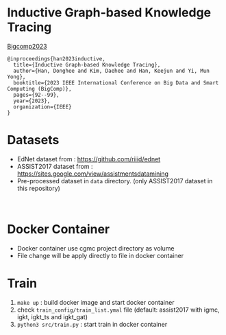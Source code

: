 # Inductive Graph-based Knowledge Tracing 
[Bigcomp2023](https://ieeexplore.ieee.org/abstract/document/10066831)

```
@inproceedings{han2023inductive,
  title={Inductive Graph-based Knowledge Tracing},
  author={Han, Donghee and Kim, Daehee and Han, Keejun and Yi, Mun Yong},
  booktitle={2023 IEEE International Conference on Big Data and Smart Computing (BigComp)},
  pages={92--99},
  year={2023},
  organization={IEEE}
}
```

# Datasets 
- EdNet dataset from : https://github.com/riiid/ednet
- ASSIST2017 dataset from : https://sites.google.com/view/assistmentsdatamining
- Pre-processed dataset in `data` directory. (only ASSIST2017 dataset in this repository)
<br />

# Docker Container
- Docker container use cgmc project directory as volume 
- File change will be apply directly to file in docker container

# Train 
1. `make up` : build docker image and start docker container
2. check `train_config/train_list.ymal` file (default: assist2017 with igmc, igkt, igkt_ts and igkt_gat)
3. `python3 src/train.py` : start train in docker container

<br />
